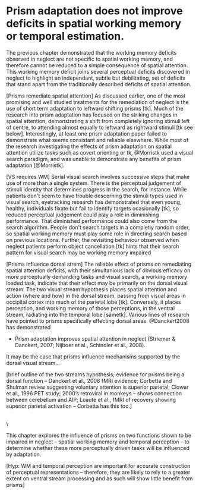# Prism adaptation does not improve deficits in spatial working memory or temporal estimation.

The previous chapter demonstrated that the working memory deficits
observed in neglect are not specific to spatial working memory, and
therefore cannot be reduced to a simple consequence of spatial
attention. This working memory deficit joins several perceptual deficits
discovered in neglect to highlight an independant, subtle but
debilitating, set of deficits that stand apart from the traditionally
described deficits of spatial attention.

[Prisms remediate spatial attention] As discussed earlier, one of the
most promising and well studied treatments for the remediation of
neglect is the use of short term adaptation to leftward shifting prisms
[tk]. Much of the research into prism adaptation has focused on the
striking changes in spatial attention, demonstrating a shift from
completely ignoring stimuli left of centre, to attending almost equally
to leftward as rightward stimuli [tk see below]. Interestingly, at least
one prism adaptation paper failed to demonstrate what seems consistant
and reliable elsewhere.  While most of the research investigating the
effects of prism adaptation on spatial attention utilize tasks such as
covert orienting or tk, @Morristk used a visual search paradigm, and was
unable to demonstrate any benefits of prism adaptation [@Morristk]. 

[VS requires WM] Serial visual search involves successive steps that
make use of more than a single system.  There is the perceptual
judgement of stimuli identity that determines progress in the search,
for instance.  While patients don't seem to have trouble descerning the
stimuli types used in visual search, eyetracking research has
demonstrated that even young, healthy, individuals fixate but fail to
identify targets ocasionally [tk], so reduced perceptual judgement could
play a role in diminishing performance. That diminished performance
could also come from the search algorithm. People don't search targets
in a completly random order, so spatial working memory must play some
role in directing search based on previous locations.  Further, the
revisiting behaviour observed when neglect patients perform object
cancellation [tk] hints that their search pattern for visual search may
be working memory impaired

[Prisms influence dorsal strem] The reliable effect of prisms on
remediating spatial attention deficits, with their simultanious lack of
obvious efficacy on more perceptually demanding tasks and visual search,
a working memory loaded task, indicate that their effect may be
primarily on the dorsal visual stream. The two visual stream hypothesis
places spatial attention and action (where and how) in the dorsal
stream, passing from visual areas in occipital cortex into much of the
parietal lobe [tk].  Conversely, it places perception, and working
memory of those perceptions, in the ventral stream, radiating into the
temporal lobe [sametk]. Various lines of research have pointed to prisms
specifically effecting dorsal areas. @Danckert2008 has demonstrated 



* Prism adaptation improves spatial attention in neglect
(Striemer & Danckert, 2007; Nijboer et al., Schindler et al., 2008).

It may be the case that prisms influence mechanisms supported by the
dorsal visual stream…

[brief outline of the two streams hypothesis; evidence for prisms being
a dorsal function – Danckert et al., 2008 fMRI evidence; Corbetta and
Shulman review suggesting voluntary attention is superior parietal;
Clower et al., 1996 PET study; 2000’s retroviral in monkeys – shows
connection between cerebellum and AIP; Luaute et al., fMRI of recovery
showing superior parietal activation – Corbetta has this too.]

\
\

This chapter explores the influence of prisms on two functions shown to
be impaired in neglect – spatial working memory and temporal perception
– to determine whether these more perceptually driven tasks will be
influenced by adaptation.

[Hyp: WM and temporal perception are important for accurate construction
of perceptual representations – therefore, they are likely to rely to a
greater extent on ventral stream processing and as such will show little
benefit from prisms]

